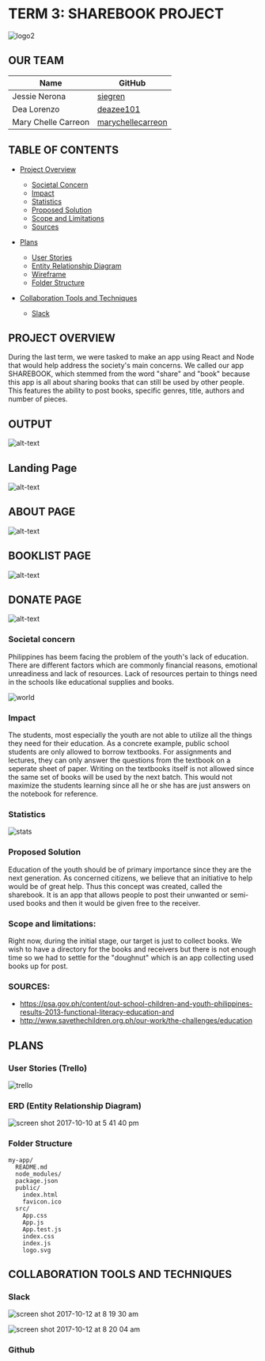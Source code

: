 # TERM 3: SHAREBOOK PROJECT
![logo2](https://user-images.githubusercontent.com/26729817/31423325-bff50112-ae86-11e7-8570-b789d015cf20.jpg)

## OUR TEAM
| Name | GitHub |
| --- | --- |
| Jessie Nerona | [siegren](https://github.com/siegren) |
| Dea Lorenzo | [deazee101](https://github.com/deazee101) |
| Mary Chelle Carreon | [marychellecarreon](https://github.com/marychellecarreon) |

## TABLE OF CONTENTS
 - [Project Overview](#project-overview)
     - [Societal Concern](#societal-concern)
     - [Impact](#impact)
     - [Statistics](#statistics)
     - [Proposed Solution](#proposed-solution)
     - [Scope and Limitations](#scope-and-limitations)
     - [Sources](#sources)

- [Plans](#plans)
     - [User Stories](#user-stories)
     - [Entity Relationship Diagram](#entity-relationship-diagram)
     - [Wireframe](coming-soon)
     - [Folder Structure](#folder-structure)

- [Collaboration Tools and Techniques](#collaboration-tools-and-techniques)
     - [Slack](#slack)


## PROJECT OVERVIEW
  During the last term, we were tasked to make an app using React and Node that would help address the society's main concerns. We called our app SHAREBOOK, which stemmed from the word "share" and "book" because this app is all about sharing books that can still be used by other people. This features the ability to post books, specific genres, title, authors and number of pieces.

## OUTPUT
![alt-text](book.gif)

## Landing Page
![alt-text](landingpage.png)

## ABOUT PAGE
![alt-text](about.png)

## BOOKLIST PAGE
![alt-text](booklist.png)

## DONATE PAGE
![alt-text](donate.png)

### Societal concern
  Philippines has beem facing the problem of the youth's lack of education. There are different factors which are commonly financial reasons, emotional unreadiness and lack of resources. Lack of resources pertain to things need in the schools like educational supplies and books.

![world](https://user-images.githubusercontent.com/26729817/31423337-d1b4718a-ae86-11e7-9762-019ef2d4884f.jpg)


### Impact
  The students, most especially the youth are not able to utilize all the things they need for their education. As a concrete example, public school students are only allowed to borrow textbooks. For assignments and lectures, they can only answer the questions from the textbook on a seperate sheet of paper. Writing on the textbooks itself is not allowed since the same set of books will be used by the next batch. This would not maximize the students learning since all he or she has are just answers on the notebook for reference.

### Statistics
![stats](https://user-images.githubusercontent.com/26729817/31423349-e6a088c2-ae86-11e7-97b0-46f78f751d8c.png)

### Proposed Solution
  Education of the youth should be of primary importance since they are the next generation. As concerned citizens, we believe that an initiative to help would be of great help. Thus this concept was created, called the sharebook. It is an app that allows people to post their unwanted or semi-used books and then it would be given free to the receiver.

### Scope and limitations:
  Right now, during the initial stage, our target is just to collect books. We wish to have a directory for the books and receivers but there is not enough time so we had to settle for the "doughnut" which is an app collecting used books up for post.

### SOURCES:

  * https://psa.gov.ph/content/out-school-children-and-youth-philippines-results-2013-functional-literacy-education-and
  * http://www.savethechildren.org.ph/our-work/the-challenges/education

## PLANS

### User Stories (Trello)
  ![trello](https://user-images.githubusercontent.com/26729817/31423378-0cf264aa-ae87-11e7-92fd-fc13a61f9d7e.png)

### ERD (Entity Relationship Diagram)
![screen shot 2017-10-10 at 5 41 40 pm](https://user-images.githubusercontent.com/26729817/31424184-7a7df0d0-ae8b-11e7-9528-c544c27fb819.png)

### Folder Structure

```
my-app/
  README.md
  node_modules/
  package.json
  public/
    index.html
    favicon.ico
  src/
    App.css
    App.js
    App.test.js
    index.css
    index.js
    logo.svg
```
## COLLABORATION TOOLS AND TECHNIQUES

### Slack
![screen shot 2017-10-12 at 8 19 30 am](https://user-images.githubusercontent.com/26729817/31473327-48cdb3cc-af26-11e7-9205-bc7f3bf4d76c.png)

![screen shot 2017-10-12 at 8 20 04 am](https://user-images.githubusercontent.com/26729817/31473329-534b7e4c-af26-11e7-9d3d-8eb88a358791.png)

### Github
